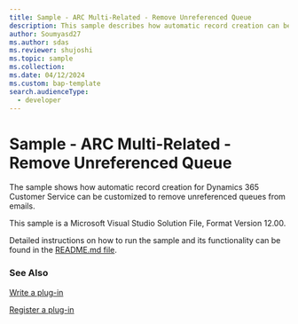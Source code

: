 ```yaml
---
title: Sample - ARC Multi-Related - Remove Unreferenced Queue
description: This sample describes how automatic record creation can be customized to remove unreferenced queues from emails.
author: Soumyasd27
ms.author: sdas
ms.reviewer: shujoshi
ms.topic: sample
ms.collection:
ms.date: 04/12/2024
ms.custom: bap-template
search.audienceType:
  - developer
---
```



# Sample - ARC Multi-Related - Remove Unreferenced Queue

The sample shows how automatic record creation for Dynamics 365 Customer Service can be customized to remove unreferenced queues from emails.

This sample is a Microsoft Visual Studio Solution File, Format Version 12.00.

Detailed instructions on how to run the sample and its functionality can be found in the [README.md file](https://github.com/microsoft/Dynamics365-Apps-Samples/blob/master/customer-service/automatic-record-creation/RemoveUnreferencedQueues/README.md).

### See Also

[Write a plug-in](/power-apps/developer/data-platform/write-plug-in?tabs=pluginbase)

[Register a plug-in](/power-apps/developer/data-platform/register-plug-in)
